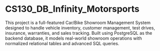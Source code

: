 # CS130_DB_Infinity_Motorsports
This project is a full-featured Car/Bike Showroom Management System designed to handle vehicle inventory, customer management, test drives, insurance, warranties, and sales tracking. Built using PostgreSQL as the backend database, it models real-world showroom operations with normalized relational tables and advanced SQL queries.
